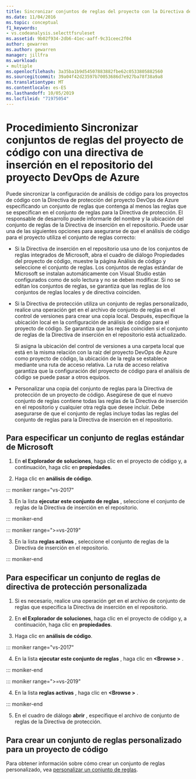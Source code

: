 ```yaml
---
title: Sincronizar conjuntos de reglas del proyecto con la Directiva de inserción en el repositorio
ms.date: 11/04/2016
ms.topic: conceptual
f1_keywords:
- vs.codeanalysis.selecttfsruleset
ms.assetid: 9b02f934-2db6-41ec-aaff-9c31ceec2f04
author: gewarren
ms.author: gewarren
manager: jillfra
ms.workload:
- multiple
ms.openlocfilehash: 3a35ba1b9d54507883882fbe62c0533805882560
ms.sourcegitcommit: 39a04f42d23597b70053686d7e927ba78f38a9a8
ms.translationtype: MT
ms.contentlocale: es-ES
ms.lasthandoff: 10/05/2019
ms.locfileid: "71975054"
---
```

# <a name="how-to-synchronize-code-project-rule-sets-with-an-azure-devops-project-check-in-policy"></a>Procedimiento Sincronizar conjuntos de reglas del proyecto de código con una directiva de inserción en el repositorio del proyecto DevOps de Azure

Puede sincronizar la configuración de análisis de código para los proyectos de código con la Directiva de protección del proyecto DevOps de Azure especificando un conjunto de reglas que contenga al menos las reglas que se especifican en el conjunto de reglas para la Directiva de protección. El responsable de desarrollo puede informarle del nombre y la ubicación del conjunto de reglas de la Directiva de inserción en el repositorio. Puede usar una de las siguientes opciones para asegurarse de que el análisis de código para el proyecto utiliza el conjunto de reglas correcto:

- Si la Directiva de inserción en el repositorio usa uno de los conjuntos de reglas integrados de Microsoft, abra el cuadro de diálogo Propiedades del proyecto de código, muestre la página Análisis de código y seleccione el conjunto de reglas. Los conjuntos de reglas estándar de Microsoft se instalan automáticamente con Visual Studio están configurados como de solo lectura y no se deben modificar. Si no se editan los conjuntos de reglas, se garantiza que las reglas de los conjuntos de reglas locales y de directiva coinciden.

- Si la Directiva de protección utiliza un conjunto de reglas personalizado, realice una operación get en el archivo de conjunto de reglas en el control de versiones para crear una copia local. Después, especifique la ubicación local en la configuración de análisis de código para el proyecto de código. Se garantiza que las reglas coinciden si el conjunto de reglas de la Directiva de inserción en el repositorio está actualizado.

     Si asigna la ubicación del control de versiones a una carpeta local que está en la misma relación con la raíz del proyecto DevOps de Azure como proyecto de código, la ubicación de la regla se establece mediante una ruta de acceso relativa. La ruta de acceso relativa garantiza que la configuración del proyecto de código para el análisis de código se puede pasar a otros equipos.

- Personalizar una copia del conjunto de reglas para la Directiva de protección de un proyecto de código. Asegúrese de que el nuevo conjunto de reglas contiene todas las reglas de la Directiva de inserción en el repositorio y cualquier otra regla que desee incluir. Debe asegurarse de que el conjunto de reglas incluye todas las reglas del conjunto de reglas para la Directiva de inserción en el repositorio.

## <a name="to-specify-a-microsoft-standard-rule-set"></a>Para especificar un conjunto de reglas estándar de Microsoft

1. En **el Explorador de soluciones**, haga clic en el proyecto de código y, a continuación, haga clic en **propiedades**.

2. Haga clic en **análisis de código**.

::: moniker range="vs-2017"

3. En la lista **ejecutar este conjunto de reglas** , seleccione el conjunto de reglas de la Directiva de inserción en el repositorio.

::: moniker-end

::: moniker range=">=vs-2019"

3. En la lista **reglas activas** , seleccione el conjunto de reglas de la Directiva de inserción en el repositorio.

::: moniker-end

## <a name="to-specify-a-custom-check-in-policy-rule-set"></a>Para especificar un conjunto de reglas de directiva de protección personalizada

1. Si es necesario, realice una operación get en el archivo de conjunto de reglas que especifica la Directiva de inserción en el repositorio.

2. En **el Explorador de soluciones**, haga clic en el proyecto de código y, a continuación, haga clic en **propiedades**.

3. Haga clic en **análisis de código**.

::: moniker range="vs-2017"

4. En la lista **ejecutar este conjunto de reglas** , haga clic en **\<Browse >** .

::: moniker-end

::: moniker range=">=vs-2019"

4. En la lista **reglas activas** , haga clic en **\<Browse >** .

::: moniker-end

5. En el cuadro de diálogo **abrir** , especifique el archivo de conjunto de reglas de la Directiva de protección.

## <a name="to-create-a-custom-rule-set-for-a-code-project"></a>Para crear un conjunto de reglas personalizado para un proyecto de código

Para obtener información sobre cómo crear un conjunto de reglas personalizado, vea [personalizar un conjunto de reglas](how-to-create-a-custom-rule-set.md).
